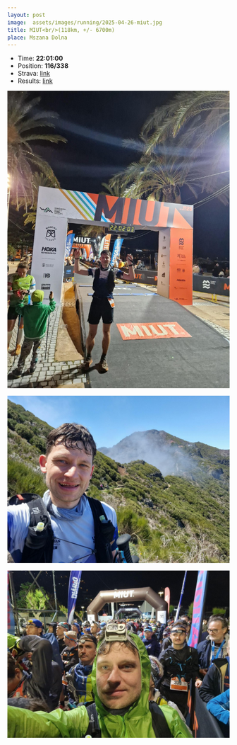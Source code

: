 ```yaml
---
layout: post
image:  assets/images/running/2025-04-26-miut.jpg
title: MIUT<br/>(118km, +/- 6700m)
place: Mszana Dolna
---
```


- Time: **22:01:00**
- Position: **116/338**
- Strava: [link](https://www.strava.com/activities/14299199340)
- Results: [link](https://ts.uma.pt/Checkpoints/142/361/MIUT%20115)

![Me](/assets/images/running/2025-04-26-miut-me.jpg)

![Me](/assets/images/running/2025-04-26-miut-me-2.jpg)

![Me](/assets/images/running/2025-04-26-miut-me-3.jpg)
